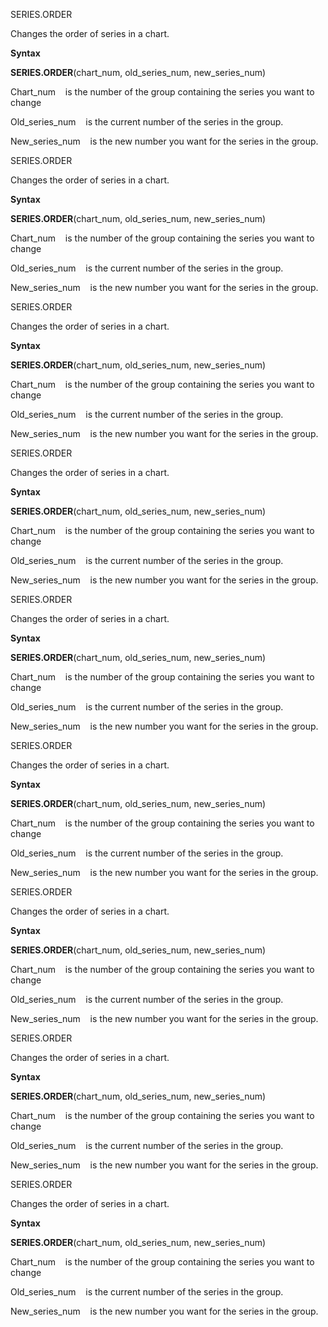 SERIES.ORDER

Changes the order of series in a chart.

**Syntax**

**SERIES.ORDER**(chart\_num, old\_series\_num, new\_series\_num)

Chart\_num    is the number of the group containing the series you want
to change

Old\_series\_num    is the current number of the series in the group.

New\_series\_num    is the new number you want for the series in the
group.


SERIES.ORDER

Changes the order of series in a chart.

**Syntax**

**SERIES.ORDER**(chart\_num, old\_series\_num, new\_series\_num)

Chart\_num    is the number of the group containing the series you want
to change

Old\_series\_num    is the current number of the series in the group.

New\_series\_num    is the new number you want for the series in the
group.


SERIES.ORDER

Changes the order of series in a chart.

**Syntax**

**SERIES.ORDER**(chart\_num, old\_series\_num, new\_series\_num)

Chart\_num    is the number of the group containing the series you want
to change

Old\_series\_num    is the current number of the series in the group.

New\_series\_num    is the new number you want for the series in the
group.


SERIES.ORDER

Changes the order of series in a chart.

**Syntax**

**SERIES.ORDER**(chart\_num, old\_series\_num, new\_series\_num)

Chart\_num    is the number of the group containing the series you want
to change

Old\_series\_num    is the current number of the series in the group.

New\_series\_num    is the new number you want for the series in the
group.


SERIES.ORDER

Changes the order of series in a chart.

**Syntax**

**SERIES.ORDER**(chart\_num, old\_series\_num, new\_series\_num)

Chart\_num    is the number of the group containing the series you want
to change

Old\_series\_num    is the current number of the series in the group.

New\_series\_num    is the new number you want for the series in the
group.


SERIES.ORDER

Changes the order of series in a chart.

**Syntax**

**SERIES.ORDER**(chart\_num, old\_series\_num, new\_series\_num)

Chart\_num    is the number of the group containing the series you want
to change

Old\_series\_num    is the current number of the series in the group.

New\_series\_num    is the new number you want for the series in the
group.


SERIES.ORDER

Changes the order of series in a chart.

**Syntax**

**SERIES.ORDER**(chart\_num, old\_series\_num, new\_series\_num)

Chart\_num    is the number of the group containing the series you want
to change

Old\_series\_num    is the current number of the series in the group.

New\_series\_num    is the new number you want for the series in the
group.


SERIES.ORDER

Changes the order of series in a chart.

**Syntax**

**SERIES.ORDER**(chart\_num, old\_series\_num, new\_series\_num)

Chart\_num    is the number of the group containing the series you want
to change

Old\_series\_num    is the current number of the series in the group.

New\_series\_num    is the new number you want for the series in the
group.


SERIES.ORDER

Changes the order of series in a chart.

**Syntax**

**SERIES.ORDER**(chart\_num, old\_series\_num, new\_series\_num)

Chart\_num    is the number of the group containing the series you want
to change

Old\_series\_num    is the current number of the series in the group.

New\_series\_num    is the new number you want for the series in the
group.


